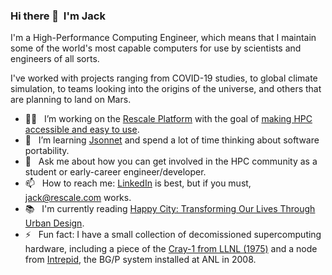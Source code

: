 ### Hi there 👋 &nbsp;I'm Jack

I'm a High-Performance Computing Engineer, which means that I maintain some of the world's most capable computers for use by scientists and engineers of all sorts. 

I've worked with projects ranging from COVID-19 studies, to global climate simulation, to teams looking into the origins of the universe, and others that are planning to land on Mars.

- 👨‍💻 &nbsp; I’m working on the [Rescale Platform](https://www.rescale.com/) with the goal of [making HPC accessible and easy to use](https://about.rescale.com/rs/285-WFD-495/images/Rescale_Platform_Data_Sheet.pdf).
- 🌱 &nbsp; I’m learning [Jsonnet](https://jsonnet.org/) and spend a lot of time thinking about software portability.
- 💬 &nbsp; Ask me about how you can get involved in the HPC community as a student or early-career engineer/developer.
- 📫 &nbsp; How to reach me: [LinkedIn](https://www.linkedin.com/in/jackcmorrison/) is best, but if you must, jack@rescale.com works.
- 📚 &nbsp; I'm currently reading [Happy City: Transforming Our Lives Through Urban Design](https://thehappycity.com/the-book/).
- ⚡ &nbsp; Fun fact: I have a small collection of decomissioned supercomputing hardware, including a piece of the [Cray-1 from LLNL (1975)](https://www.computerhistory.org/collections/catalog/102675086) and a node from [Intrepid](https://www.top500.org/system/176322/), the BG/P system installed at ANL in 2008. 
